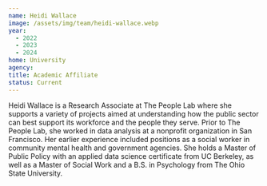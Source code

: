 ```yaml
---
name: Heidi Wallace
image: /assets/img/team/heidi-wallace.webp
year:
  - 2022
  - 2023
  - 2024
home: University
agency:
title: Academic Affiliate
status: Current
---
```

Heidi Wallace is a Research Associate at The People Lab where she supports a variety of projects aimed at understanding how the public sector can best support its workforce and the people they serve. Prior to The People Lab, she worked in data analysis at a nonprofit organization in San Francisco. Her earlier experience included positions as a social worker in community mental health and government agencies. She holds a Master of Public Policy with an applied data science certificate from UC Berkeley, as well as a Master of Social Work and a B.S. in Psychology from The Ohio State University.
